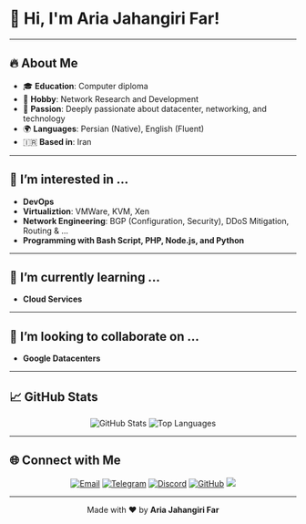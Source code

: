 <h1 align="left">👋 Hi, I'm Aria Jahangiri Far!</h1>

---

## 🔥 About Me

- 🎓 **Education**: Computer diploma
- 🎸 **Hobby**: Network Research and Development
- 🌟 **Passion**: Deeply passionate about datacenter, networking, and technology
- 🌍 **Languages**: Persian (Native), English (Fluent)
- 🇮🇷 **Based in**: Iran
  
---

## 👀 I’m interested in ...

- **DevOps**
- **Virtualiztion**: VMWare, KVM, Xen
- **Network Engineering**: BGP (Configuration, Security), DDoS Mitigation, Routing & ...
- **Programming with Bash Script, PHP, Node.js, and Python**

---

## 🌱 I’m currently learning ...

- **Cloud Services**

---

## 💞️ I’m looking to collaborate on ...

- **Google Datacenters**

---

## 📈 GitHub Stats
<div align="center">
  <img src="https://github-readme-stats.vercel.app/api?username=MrAriaNet&show_icons=true&theme=radical" alt="GitHub Stats" />
  <img src="https://github-readme-stats.vercel.app/api/top-langs/?username=MrAriaNet&layout=compact&theme=radical" alt="Top Languages" />
</div>

---

## 🌐 Connect with Me

<p align="center">
  <a href="mailto:me@aria.ws"><img src="https://img.shields.io/badge/Email-D14836?style=for-the-badge&logo=gmail&logoColor=white" alt="Email"></a>
  <a href="https://t.me/mr_arianet"><img src="https://img.shields.io/badge/Telegram-2CA5E0?style=for-the-badge&logo=telegram&logoColor=white" alt="Telegram"></a>
  <a href="https://discord.com/users/jfararia"><img src="https://img.shields.io/badge/Discord-5865F2?style=for-the-badge&logo=discord&logoColor=white" alt="Discord"></a>
  <a href="https://github.com/MrAriaNet"><img src="https://img.shields.io/badge/GitHub-181717?style=for-the-badge&logo=github&logoColor=white" alt="GitHub"></a>
  <a href="https://www.linkedin.com/in/ariajahangirifar/"><img src="https://img.shields.io/badge/%40-Linkedin-blue?style=for-the-badge&logo=linkedin&logoColor=blue"></a>
</p>

---

<p align="center">
  Made with ❤️ by <strong>Aria Jahangiri Far</strong>
</p>

<!---
MrAriaNet/MrAriaNet is a ✨ special ✨ repository because its `README.md` (this file) appears on your GitHub profile.
You can click the Preview link to take a look at your changes.
--->
